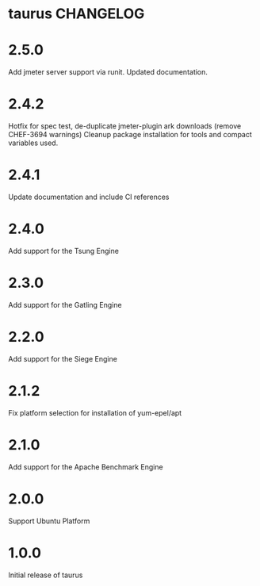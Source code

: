 taurus CHANGELOG
==============================

# 2.5.0

Add jmeter server support via runit. Updated documentation.

# 2.4.2

Hotfix for spec test, de-duplicate jmeter-plugin ark downloads (remove CHEF-3694 warnings)
Cleanup package installation for tools and compact variables used.

# 2.4.1

Update documentation and include CI references

# 2.4.0

Add support for the Tsung Engine

# 2.3.0

Add support for the Gatling Engine

# 2.2.0

Add support for the Siege Engine

# 2.1.2

Fix platform selection for installation of yum-epel/apt

# 2.1.0

Add support for the Apache Benchmark Engine

# 2.0.0

Support Ubuntu Platform

# 1.0.0

Initial release of taurus
